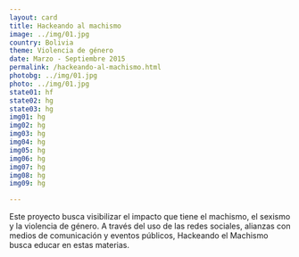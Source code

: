 ```yaml
---
layout: card
title: Hackeando al machismo
image: ../img/01.jpg
country: Bolivia
theme: Violencia de género
date: Marzo - Septiembre 2015
permalink: /hackeando-al-machismo.html
photobg: ../img/01.jpg
photo: ../img/01.jpg
state01: hf
state02: hg
state03: hg
img01: hg
img02: hg
img03: hg
img04: hg
img05: hg
img06: hg
img07: hg
img08: hg
img09: hg

---
```


Este proyecto busca visibilizar el impacto que tiene el machismo, el sexismo y la violencia de género. A través del uso de las redes sociales, alianzas con medios de comunicación y eventos públicos, Hackeando el Machismo busca educar en estas materias. 